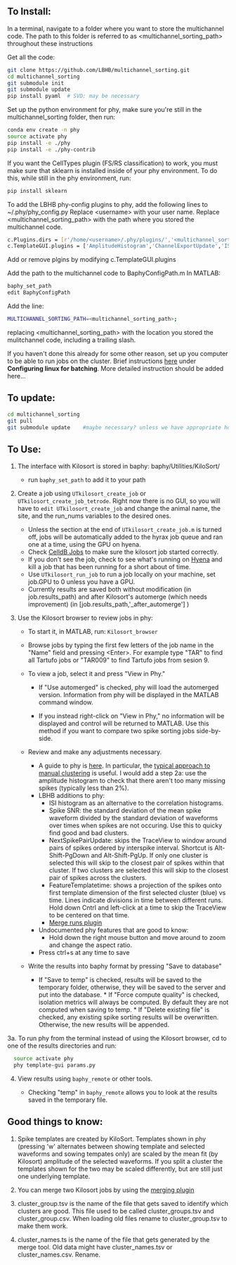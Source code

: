 
## To Install:

In a terminal, navigate to a folder where you want to store the multichannel code.
The path to this folder is referred to as &lt;multichannel_sorting_path&gt; throughout these instructions

Get all the code:
```bash
git clone https://github.com/LBHB/multichannel_sorting.git
cd multichannel_sorting
git submodule init
git submodule update
pip install pyaml  # SVD: may be necessary
```
Set up the python environment for phy, make sure you're still in the multichannel_sorting folder, then run:
```bash
conda env create -n phy
source activate phy
pip install -e ./phy
pip install -e ./phy-contrib
```
If you want the CellTypes plugin (FS/RS classification) to work, you must make sure that sklearn is installed inside of your phy environment. To do this, while still in the phy environment, run:
```bash
pip install sklearn
```

To add the LBHB phy-config plugins to phy, add the following lines to ~/.phy/phy_config.py
Replace \<username> with your user name. 
Replace <multichannel_sorting_path> with the path where you stored the multichannel code.

```bash
c.Plugins.dirs = [r'/home/<username>/.phy/plugins/','<multichannel_sorting_path>/phy-contrib/phycontrib/LBHB_plugins/']
c.TemplateGUI.plugins = ['AmplitudeHistogram','ChannelExportUpdate','ISIView','PlotClusterLocations','SpikeSNR','ExportMeanWaveforms','MergeRuns','ExportSNRs','NextSpikePairUpdate','FeatureTemplateTime', 'CellTypes','CopyTraceView']
```
Add or remove plgins by modifying c.TemplateGUI.plugins

Add the path to the multichannel code to BaphyConfigPath.m
In MATLAB:
```bash
baphy_set_path
edit BaphyConfigPath
```
Add the line:
```bash
MULTICHANNEL_SORTING_PATH=<multichannel_sorting_path>;
```
replacing <multichannel_sorting_path> with the location you stored the mulitchannel code, including a trailing slash.

If you haven't done this already for some other reason, set up you computer to be able to run jobs on the cluster. Brief instructions [here](http://hyrax.ohsu.edu/treeki/tree.php?pid=118) under **Configuring linux for batching**. More detailed instruction should be added here...

## To update:

```bash
cd multichannel_sorting
git pull
git submodule update    #maybe necessary? unless we have appropriate hooks added to the pull command
```

## To Use:

1. The interface with Kilosort is stored in baphy: baphy/Utilities/KiloSort/
	* run ```baphy_set_path``` to add it to your path

2. Create a job using ```UTkilosort_create_job``` or ```UTkilosort_create_job_tetrode```. Right now there is no   GUI, so you will have to ```edit UTkilosort_create_job``` and change the animal name, the site, and the run_nums variables to the desired ones. 

	* Unless the section at the end of ```UTkilosort_create_job.m``` is turned off, jobs will be automatically   added to the hyrax job queue and ran one at a 	time, using the GPU on hyena.
	* Check [CelldB Jobs](http://hyrax.ohsu.edu/celldb/queuemonitor.php?user=%25&complete=-1&machinename=%25&notemask=kilo) to make sure the kilosort job started correctly. 
	* If you don't see the job, check to see what's running on [Hyena](http://hyrax.ohsu.edu/celldb/queuemonitor.php?user=%25&complete=-1&machinename=hyena&notemask=) and kill a job that has been running for a short about of time.
	* Use ```UTkilosort_run_job``` to run a job locally on your machine, set job.GPU to 0 unless you have a GPU.
	* Currently results are saved both without modification (in job.results_path)
    and after Kilosort's automerge (which needs improvement) (in [job.results_path,'_after_automerge'] )

3. Use the Kilosort browser to review jobs in phy:
      * To start it, in MATLAB, run: 
        ```Kilosort_browser```
        
     * Browse jobs by typing the first few letters of the job name in the "Name" field and pressing \<Enter>. For example type "TAR" to find all Tartufo jobs or "TAR009" to find Tartufo jobs from sesion 9.
        
	* To view a job, select it and press "View in Phy." 
		* If "Use automerged" is checked, phy will load the automerged version. Information from phy will be displayed in the MATLAB command window. 
          
      * If you instead right-click on "View in Phy," no information will be displayed and control will be returned to MATLAB. Use this method if you want to compare two spike sorting jobs side-by-side.
        
    * Review and make any adjustments necessary.
       * A guide to phy is [here](http://phy-contrib.readthedocs.io/en/latest/template-gui). In particular, the [typical approach to manual clustering](http://phy-contrib.readthedocs.io/en/latest/template-gui/#a-typical-approach-to-manual-clustering) is useful. I would add a step 2a: use the amplitude histogram to check that there aren't too many missing spikes (typically less than 2%).
       * LBHB additions to phy:
           * ISI histogram as an alternative to the correlation histograms.
           * Spike SNR: the standard deviation of the mean spike waveform divided by the standard deviation of waveforms over times when spikes are not occuring. Use this to quicky find good and bad clusters.
           * NextSpikePairUpdate: skips the TraceView to window around pairs of spikes ordered by interspike interval. Shortcut is Alt-Shift-PgDown and Alt-Shift-PgUp. If only one cluster is selected this will skip to the closest pair of spikes within that cluster. If two clusters are selected this will skip to the closest pair of spikes across the clusters.
           * FeatureTemplatetime: shows a projection of the spikes onto first template dimension of the first selected cluster (blue) vs time. Lines indicate divisions in time between different runs. Hold down Cntrl and left-click at a time to skip the TraceView to be centered on that time.
           * [Merge runs plugin](Merging_Runs.md)
       * Undocumented phy features that are good to know:
           * Hold down the right mouse button and move around to zoom and change the aspect ratio.
       * Press ctrl+s at any time to save
    
     *  Write the results into baphy format by pressing "Save to database"
           * If "Save to temp" is checked, results will be saved to the temporary folder, otherwise, they will be saved to the server and put into the database.
            * If "Force compute quality" is checked, isolation metrics will always be computed. By default they are not computed when saving to temp.
            * If "Delete existing file" is checked, any existing spike sorting results will be overwritten. Otherwise, the new results will be appended.
        
  3a. To run phy from the terminal instead of using the Kilosort browser, cd to one of the results directories and run:
  ```bash
    source activate phy
    phy template-gui params.py
```
  
4. View results using `baphy_remote` or other tools.

    * Checking "temp" in `baphy_remote` allows you to look at the results saved in the temporary file.
    
## Good things to know:

1. Spike templates are created by KiloSort. Templates shown in phy (pressing 'w' alternates between showing template and selected waveforms and sowing tempates only) are scaled by the mean fit (by Kilosort) amplitude of the selected waveforms. If you split a cluster the templates shown for the two may be scaled differently, but are still just one underlying template.

2. You can merge two Kilosort jobs by using the [merging plugin](Merging_Runs.md)

3. cluster_group.tsv is the name of the file that gets saved to identify which clusters are good. This file used to be called cluster_groups.tsv and cluster_group.csv. When loading old files rename to cluster_group.tsv to make them work.

4. cluster_names.ts is the name of the file that gets generated by the merge tool. Old data might have cluster_names.tsv or cluster_names.csv. Rename.

